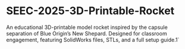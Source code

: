 # SEEC-2025-3D-Printable-Rocket
An educational 3D-printable model rocket inspired by the capsule separation of Blue Origin’s New Shepard. Designed for classroom engagement, featuring SolidWorks files, STLs, and a full setup guide.1`
